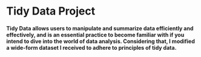 # Tidy Data Project

#### Tidy Data allows users to manipulate and summarize data efficiently and effectively, and is an essential practice to become familiar with if you intend to dive into the world of data analysis. Considering that, I modified a wide-form dataset I received to adhere to principles of tidy data.

